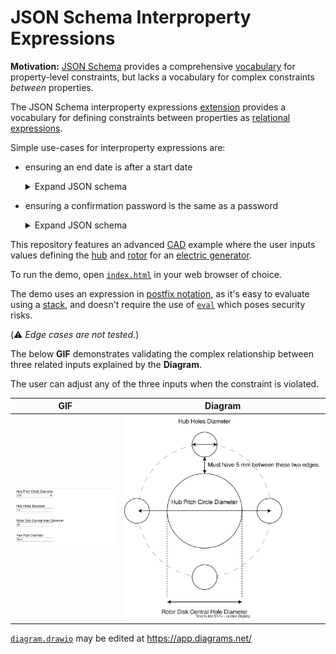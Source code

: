 # JSON Schema Interproperty Expressions

**Motivation:** [JSON Schema](https://json-schema.org/) provides a comprehensive [vocabulary](https://json-schema.org/learn/glossary.html#vocabulary) for property-level constraints, but lacks a vocabulary for complex constraints *between* properties.

The JSON Schema interproperty expressions [extension](https://json-schema.org/understanding-json-schema/reference/schema.html) provides a vocabulary for defining constraints between properties as [relational expressions](https://en.wikipedia.org/wiki/Relational_operator).

Simple use-cases for interproperty expressions are:

* ensuring an end date is after a start date
  
  <details>
    <summary>Expand JSON schema</summary>

    ```js
    {
      "type": "object",
      "properties": {
        "startDate": {
          "type": "string",
          "format": "date",
          "title": "Start Date"
        },
        "endDate": {
          "type": "string",
          "format": "date",
          "title": "End Date"
        }
      },
      "interpropertyExpressions": [
        {
          // Equivalent expression in infix notation:
          // {startDate} < {endDate}
          "expression": "{startDate} {endDate} <",
          "type": "postfix",
          "message": "End date must be after start date.",
          "properties": ["startDate", "endDate"]
        }
      ]
    }
    ```
  </details>

* ensuring a confirmation password is the same as a password

  <details>
    <summary>Expand JSON schema</summary>

    ```js
    {
      "type": "object",
      "properties": {
        "password": {
          "type": "string",
          "title": "Password"
        },
        "confirmationPassword": {
          "type": "string",
          "title": "Confirm Password"
        }
      },
      "interpropertyExpressions": [
        {
          // Equivalent expression in infix notation:
          // {password} = {confirmationPassword}
          "expression": "{password} {confirmationPassword} =",
          "type": "postfix",
          "message": "Confirmation password must match password.",
          "properties": ["password", "confirmationPassword"]
        }
      ]
    }
    ```
  </details>

This repository features an advanced [CAD](https://en.wikipedia.org/wiki/Computer-aided_design) example where the user inputs values defining the [hub](https://en.wikipedia.org/wiki/Wheel#Hub) and [rotor](https://en.wikipedia.org/wiki/Rotor_(electric)) for an [electric generator](https://en.wikipedia.org/wiki/Electric_generator).

To run the demo, open [`index.html`](./index.html) in your web browser of choice.

The demo uses an expression in [postfix notation](https://en.wikipedia.org/wiki/Reverse_Polish_notation), as it's easy to evaluate using a [stack](https://en.wikipedia.org/wiki/Stack_(abstract_data_type)), and doesn't require the use of [`eval`](https://developer.mozilla.org/en-US/docs/Web/JavaScript/Reference/Global_Objects/eval) which poses security risks.

(⚠️ *Edge cases are not tested.*)

The below **GIF** demonstrates validating the complex relationship between three related inputs explained by the **Diagram**.

The user can adjust any of the three inputs when the constraint is violated.

|GIF|Diagram|
|---|---|
|![Demo](./json-schema-interproperty-expressions-demo.gif)|![Diagram](./diagram.svg)|

[`diagram.drawio`](./diagram.drawio) may be edited at https://app.diagrams.net/
